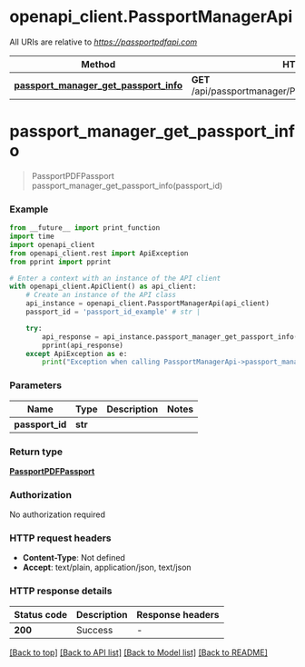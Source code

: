 # openapi_client.PassportManagerApi

All URIs are relative to *https://passportpdfapi.com*

Method | HTTP request | Description
------------- | ------------- | -------------
[**passport_manager_get_passport_info**](PassportManagerApi.md#passport_manager_get_passport_info) | **GET** /api/passportmanager/PassportManagerGetPassportInfo | 


# **passport_manager_get_passport_info**
> PassportPDFPassport passport_manager_get_passport_info(passport_id)



### Example

```python
from __future__ import print_function
import time
import openapi_client
from openapi_client.rest import ApiException
from pprint import pprint

# Enter a context with an instance of the API client
with openapi_client.ApiClient() as api_client:
    # Create an instance of the API class
    api_instance = openapi_client.PassportManagerApi(api_client)
    passport_id = 'passport_id_example' # str | 

    try:
        api_response = api_instance.passport_manager_get_passport_info(passport_id)
        pprint(api_response)
    except ApiException as e:
        print("Exception when calling PassportManagerApi->passport_manager_get_passport_info: %s\n" % e)
```

### Parameters

Name | Type | Description  | Notes
------------- | ------------- | ------------- | -------------
 **passport_id** | **str**|  | 

### Return type

[**PassportPDFPassport**](PassportPDFPassport.md)

### Authorization

No authorization required

### HTTP request headers

 - **Content-Type**: Not defined
 - **Accept**: text/plain, application/json, text/json

### HTTP response details
| Status code | Description | Response headers |
|-------------|-------------|------------------|
**200** | Success |  -  |

[[Back to top]](#) [[Back to API list]](../README.md#documentation-for-api-endpoints) [[Back to Model list]](../README.md#documentation-for-models) [[Back to README]](../README.md)

